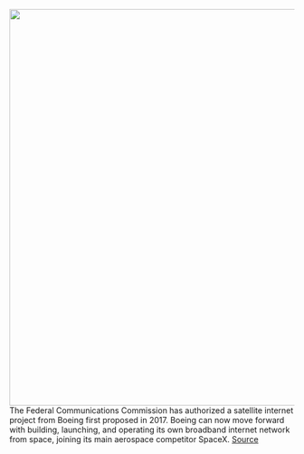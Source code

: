 <img src='https://cdn.vox-cdn.com/thumbor/NFMxL2xr7P8-a99ZLRvX1V9rtFo=/0x0:1761x1058/1200x800/filters:focal(741x389:1021x669)/cdn.vox-cdn.com/uploads/chorus_image/image/70088004/69486_boeingbuilding_987313.0.jpg' width='700px' /><br/>
The Federal Communications Commission has authorized a satellite internet project from Boeing first proposed in 2017. Boeing can now move forward with building, launching, and operating its own broadband internet network from space, joining its main aerospace competitor SpaceX.
<a href='https://www.theverge.com/2021/11/3/22761963/boeing-satellite-internet-network-constellation-spacex-amazon'> Source <a/>